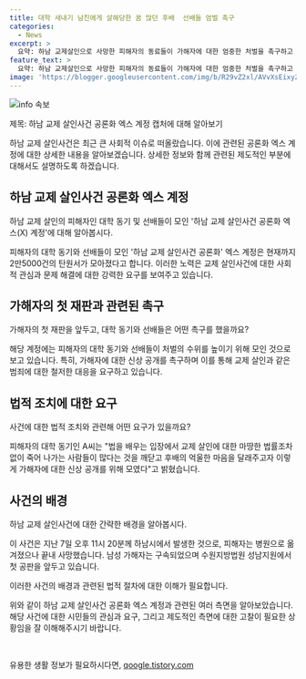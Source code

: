 ```yaml
---
title: 대학 새내기 남친에게 살해당한 꿈 많던 후배  선배들 엄벌 촉구
categories:
  - News
excerpt: >
  요약: 하남 교제살인으로 사망한 피해자의 동료들이 가해자에 대한 엄중한 처벌을 촉구하고 있다. 피해자의 선배는 피해자가 억울하게 사망했으며, 교제살인이 뉴스에만 나오는 일이 아니라 주변 사람에게 영향을 미치는 것을 강조하며 가해자의 신상공개를 요청했다. 사건의 상세한 경위와 가해자의 변론 내용 등이 소개되었으며, 가해자는 공판을 앞두고 있다. 피해자의 동료들은 SNS를 통해 이 사건을 알리기 위해 노력하고 있다.
feature_text: >
  요약: 하남 교제살인으로 사망한 피해자의 동료들이 가해자에 대한 엄중한 처벌을 촉구하고 있다. 피해자의 선배는 피해자가 억울하게 사망했으며, 교제살인이 뉴스에만 나오는 일이 아니라 주변 사람에게 영향을 미치는 것을 강조하며 가해자의 신상공개를 요청했다. 사건의 상세한 경위와 가해자의 변론 내용 등이 소개되었으며, 가해자는 공판을 앞두고 있다. 피해자의 동료들은 SNS를 통해 이 사건을 알리기 위해 노력하고 있다.
image: 'https://blogger.googleusercontent.com/img/b/R29vZ2xl/AVvXsEixyZcFfHzMRdzZMjFBmAUKJYCLCGyLL1o632UiGVXcaFdKo_bkvkuCioo0uUKlGfBVcT3P84aROyZIXSBEx3Aw5nCQ3pTgDom1WDC4m8eifvWiAmWEEVb4x6G_l8C0QH225ldMjyaFvpxGEBGNO37VmDTDMHGhJPq73UglMfDca1-0aw/s1600/blogspot.png'
---
```


<p><img src="https://blogger.googleusercontent.com/img/b/R29vZ2xl/AVvXsEixyZcFfHzMRdzZMjFBmAUKJYCLCGyLL1o632UiGVXcaFdKo_bkvkuCioo0uUKlGfBVcT3P84aROyZIXSBEx3Aw5nCQ3pTgDom1WDC4m8eifvWiAmWEEVb4x6G_l8C0QH225ldMjyaFvpxGEBGNO37VmDTDMHGhJPq73UglMfDca1-0aw/s1600/blogspot.png" alt="info 속보" /></p>

<p>제목: 하남 교제 살인사건 공론화 엑스 계정 캡처에 대해 알아보기</p>

<p>하남 교제 살인사건은 최근 큰 사회적 이슈로 떠올랐습니다. 이에 관련된 공론화 엑스 계정에 대한 상세한 내용을 알아보겠습니다. 상세한 정보와 함께 관련된 제도적인 부분에 대해서도 설명하도록 하겠습니다.</p>

<h2 data-ke-size="size26">하남 교제 살인사건 공론화 엑스 계정</h2>

<p data-ke-size="size16">하남 교제 살인의 피해자인 대학 동기 및 선배들이 모인 '하남 교제 살인사건 공론화 엑스(X) 계정'에 대해 알아봅시다.</p>

<p>피해자의 대학 동기와 선배들이 모인 '하남 교제 살인사건 공론화' 엑스 계정은 현재까지 2만5000건의 탄원서가 모아졌다고 합니다. 이러한 노력은 교제 살인사건에 대한 사회적 관심과 문제 해결에 대한 강력한 요구를 보여주고 있습니다.</p>

<h2 data-ke-size="size26">가해자의 첫 재판과 관련된 촉구</h2>

<p data-ke-size="size16">가해자의 첫 재판을 앞두고, 대학 동기와 선배들은 어떤 촉구를 했을까요?</p>

<p>해당 계정에는 피해자의 대학 동기와 선배들이 처벌의 수위를 높이기 위해 모인 것으로 보고 있습니다. 특히, 가해자에 대한 신상 공개를 촉구하며 이를 통해 교제 살인과 같은 범죄에 대한 철저한 대응을 요구하고 있습니다.</p>

<h2 data-ke-size="size26">법적 조치에 대한 요구</h2>

<p data-ke-size="size16">사건에 대한 법적 조치와 관련해 어떤 요구가 있을까요?</p>

<p>피해자의 대학 동기인 A씨는 "법을 배우는 입장에서 교제 살인에 대한 마땅한 법률조차 없이 죽어 나가는 사람들이 많다는 것을 깨닫고 후배의 억울한 마음을 달래주고자 이렇게 가해자에 대한 신상 공개를 위해 모였다"고 밝혔습니다.</p>

<h2 data-ke-size="size26">사건의 배경</h2>

<p data-ke-size="size16">하남 교제 살인사건에 대한 간략한 배경을 알아봅시다.</p>

<p>이 사건은 지난 7일 오후 11시 20분께 하남시에서 발생한 것으로, 피해자는 병원으로 옮겨졌으나 끝내 사망했습니다. 남성 가해자는 구속되었으며 수원지방법원 성남지원에서 첫 공판을 앞두고 있습니다. </p>

<p>이러한 사건의 배경과 관련된 법적 절차에 대한 이해가 필요합니다.</p>

<p>위와 같이 하남 교제 살인사건 공론화 엑스 계정과 관련된 여러 측면을 알아보았습니다. 해당 사건에 대한 시민들의 관심과 요구, 그리고 제도적인 측면에 대한 고찰이 필요한 상황임을 잘 이해해주시기 바랍니다.</p>

<p data-ke-size="size16">&nbsp;</p>
유용한 생활 정보가 필요하시다면, <a href="https://qoogle.tistory.com" rel="dofollow">qoogle.tistory.com</a>


